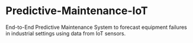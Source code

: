 # Predictive-Maintenance-IoT
End-to-End Predictive Maintenance System to forecast equipment failures in industrial settings using data from IoT sensors.
